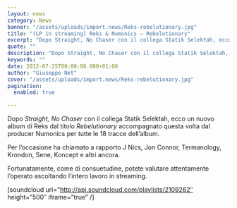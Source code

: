 ```yaml
---
layout: news
category: News
banner: "/assets/uploads/import.news/Reks-rebelutionary.jpg"
title: "(LP in streaming) Reks & Numonics – Rebelutionary"
excerpt: "Dopo Straight, No Chaser con il collega Statik Selektah, ecco un nuovo album di Reks dal titolo Rebelutionary accompagnato questa volta dal producer Numonics per tutte le 18 tracce dell’album. Per l’occasione ha chiamato a rapporto J Nics, Jon Connor, Termanology, Krondon, Sene, Koncept e altri ancora. Fortunatamente, come di consuetudine, potete valutare attentamente l’operato [&hellip"
quote: ""
description: "Dopo Straight, No Chaser con il collega Statik Selektah, ecco un nuovo album di Reks dal titolo Rebelutionary accompagnato questa volta dal producer Numonics per tutte le 18 tracce dell’album. Per l’occasione ha chiamato a rapporto J Nics, Jon Connor, Termanology, Krondon, Sene, Koncept e altri ancora. Fortunatamente, come di consuetudine, potete valutare attentamente l’operato [&hellip"
keywords: ""
date: 2012-07-25T00:00:00.000+01:00
author: "Giuseppe Net"
cover: "/assets/uploads/import.news/Reks-rebelutionary.jpg"
pagination:
  enabled: true

---
```


Dopo _Straight, No Chaser_ con il collega Statik Selektah, ecco un nuovo album di Reks dal titolo _Rebelutionary_ accompagnato questa volta dal producer Numonics per tutte le 18 tracce dell’album.

Per l’occasione ha chiamato a rapporto J Nics, Jon Connor, Termanology, Krondon, Sene, Koncept e altri ancora.

Fortunatamente, come di consuetudine, potete valutare attentamente l’operato ascoltando l’intero lavoro in streaming.

\[soundcloud url=”http://api.soundcloud.com/playlists/2109262″ height=”500″ iframe=”true” /\]